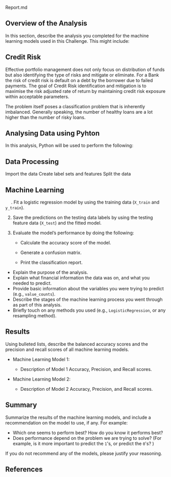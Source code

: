 Report.md
## Overview of the Analysis

In this section, describe the analysis you completed for the machine learning models used in this Challenge. This might include:

## Credit Risk

Effective portfolio management does not only focus on distribution of funds but also identifying the type of risks and mitigate or eliminate. For a Bank the risk of credit risk is default on a debt by the borrower due to failed payments. The goal of Credit Risk identification and mitigation is to maximise the risk adjusted rate of return by maintaining credit risk exposure within acceptable parameters.

The problem itself poses a classification problem that is inherently imbalanced. Generally speaking, the number of healthy loans are a lot higher than the number of risky loans.




## Analysing Data using Pyhton

In this analysis, Python will be used to perform the following:

## Data Processing

Import the data 
Create label sets and features
Split the data 

## Machine Learning
 
. Fit a logistic regression model by using the training data (`X_train` and `y_train`).

2. Save the predictions on the testing data labels by using the testing feature data (`X_test`) and the fitted model.

3. Evaluate the model’s performance by doing the following:

    * Calculate the accuracy score of the model.

    * Generate a confusion matrix.

    * Print the classification report.



* Explain the purpose of the analysis.
* Explain what financial information the data was on, and what you needed to predict.
* Provide basic information about the variables you were trying to predict (e.g., `value_counts`).
* Describe the stages of the machine learning process you went through as part of this analysis.
* Briefly touch on any methods you used (e.g., `LogisticRegression`, or any resampling method).

## Results

Using bulleted lists, describe the balanced accuracy scores and the precision and recall scores of all machine learning models.

* Machine Learning Model 1:
  * Description of Model 1 Accuracy, Precision, and Recall scores.


* Machine Learning Model 2:
  * Description of Model 2 Accuracy, Precision, and Recall scores.

## Summary



Summarize the results of the machine learning models, and include a recommendation on the model to use, if any. For example:
* Which one seems to perform best? How do you know it performs best?
* Does performance depend on the problem we are trying to solve? (For example, is it more important to predict the `1`'s, or predict the `0`'s? )

If you do not recommend any of the models, please justify your reasoning.

## References






